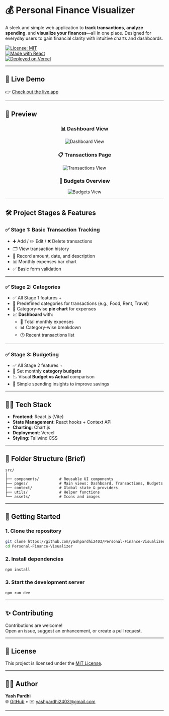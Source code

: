 
# 💰 Personal Finance Visualizer

A sleek and simple web application to **track transactions**, **analyze spending**, and **visualize your finances**—all in one place. Designed for everyday users to gain financial clarity with intuitive charts and dashboards.

[![License: MIT](https://img.shields.io/badge/License-MIT-blue.svg)](LICENSE)  
[![Made with React](https://img.shields.io/badge/Made%20with-React-61DAFB?logo=react)](https://reactjs.org)  
[![Deployed on Vercel](https://img.shields.io/badge/Hosted%20on-Vercel-black?logo=vercel)](https://vercel.com)

---

## 🚀 Live Demo

👉 [Check out the live app](https://personal-finance-visualizer.vercel.app)

---

## 📸 Preview

<div align="center">

### 📊 Dashboard View  
![Dashboard View](assets/dashboard.png)

### 📋 Transactions Page  
![Transactions View](assets/transactions.png)

### 💸 Budgets Overview  
![Budgets View](assets/budgets.png)

</div>

---

## 🛠️ Project Stages & Features

### ✅ **Stage 1: Basic Transaction Tracking**
- ➕ Add / ✏️ Edit / ❌ Delete transactions
- 🗂️ View transaction history
- 📅 Record amount, date, and description
- 📊 Monthly expenses bar chart
- ✅ Basic form validation

---

### ✅ **Stage 2: Categories**
- ✅ All Stage 1 features +
- 📁 Predefined categories for transactions (e.g., Food, Rent, Travel)
- 🥧 Category-wise **pie chart** for expenses
- 📈 **Dashboard** with:
  - 💸 Total monthly expenses
  - 📊 Category-wise breakdown
  - 🕒 Recent transactions list

---

### ✅ **Stage 3: Budgeting**
- ✅ All Stage 2 features +
- 🧮 Set monthly **category budgets**
- 📉 Visual **Budget vs Actual** comparison
- 🧠 Simple spending insights to improve savings

---

## 🧑‍💻 Tech Stack

- **Frontend**: React.js (Vite)
- **State Management**: React hooks + Context API
- **Charting**: Chart.js
- **Deployment**: Vercel
- **Styling**: Tailwind CSS

---

## 📁 Folder Structure (Brief)

```
src/
│
├── components/         # Reusable UI components
├── pages/              # Main views: Dashboard, Transactions, Budgets
├── context/            # Global state & providers
├── utils/              # Helper functions
└── assets/             # Icons and images
```

---

## 🏁 Getting Started

### 1. Clone the repository

```bash
git clone https://github.com/yashpardhi2403/Personal-Finance-Visualizer.git
cd Personal-Finance-Visualizer
```

### 2. Install dependencies

```bash
npm install
```

### 3. Start the development server

```bash
npm run dev
```

---

## ✨ Contributing

Contributions are welcome!  
Open an issue, suggest an enhancement, or create a pull request.

---

## 📄 License

This project is licensed under the [MIT License](LICENSE).

---

## 👨‍💻 Author

**Yash Pardhi**  
🌐 [GitHub](https://github.com/yashpardhi2403) • ✉️ yashpardhi2403@gmail.com

---
